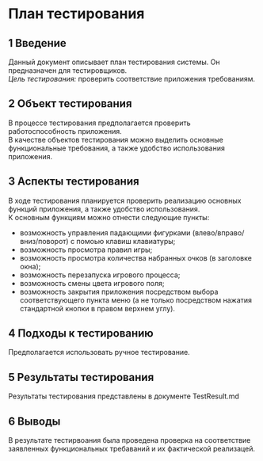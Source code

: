 # План тестирования  

## 1 Введение

Данный документ описывает план тестирования системы. Он предназначен для тестировщиков.  
*Цель тестирования:* проверить соответствие приложения требованиям. 

## 2 Объект тестирования

В процессе тестирования предполагается проверить работоспособность приложения.  
В качестве объектов тестирования можно выделить основные функциональные требования, а также удобство использования приложения.   

## 3 Аспекты тестирования

В ходе тестирования планируется проверить реализацию основных функций приложения, а также удобство использования.  
К основным функциям можно отнести следующие пункты:  

* возможность управления падающими фигурками (влево/вправо/вниз/поворот) с помоью клавиш клавиатуры;  
* возможность просмотра правил игры;  
* возможность просмотра количества набранных очков (в заголовке окна);  
* возможность перезапуска игрового процесса;  
* возможность смены цвета игрового поля;  
* возможность закрытия приложения посредством выбора соответствующего пункта меню (а не только посредством нажатия стандартной кнопки в правом верхнем углу).  

## 4 Подходы к тестированию

Предполагается использовать ручное тестирование.  

## 5 Результаты тестирования

Результаты тестирования представлены в документе TestResult.md  

## 6 Выводы
 
В результате тестирвоания была проведена проверка на соответствие заявленных функциональных требаваний и их фактической реализацей.  
